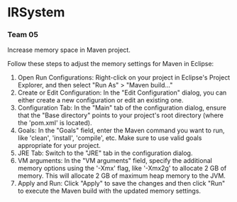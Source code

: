# IRSystem

### Team 05

Increase memory space in Maven project.

Follow these steps to adjust the memory settings for Maven in Eclipse:

1. Open Run Configurations: Right-click on your project in Eclipse's Project Explorer, and then select "Run As" > "Maven build..."
2. Create or Edit Configuration: In the "Edit Configuration" dialog, you can either create a new configuration or edit an existing one.
3. Configuration Tab: In the "Main" tab of the configuration dialog, ensure that the "Base directory" points to your project's root directory (where the 'pom.xml' is located).
4. Goals: In the "Goals" field, enter the Maven command you want to run, like 'clean', 'install', 'compile', etc. Make sure to use valid goals appropriate for your project.
5. JRE Tab: Switch to the "JRE" tab in the configuration dialog.
6. VM arguments: In the "VM arguments" field, specify the additional memory options using the '-Xmx' flag, like '-Xmx2g' to allocate 2 GB of memory. This will allocate 2 GB of maximum heap memory to the JVM.
7. Apply and Run: Click "Apply" to save the changes and then click "Run" to execute the Maven build with the updated memory settings.
 